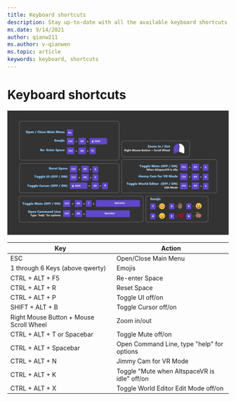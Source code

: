 ```yaml
---
title: Keyboard shortcuts
description: Stay up-to-date with all the available keyboard shortcuts and actions the AltspaceVR application supports.
ms.date: 9/14/2021
author: qianw211
ms.author: v-qianwen
ms.topic: article
keywords: keyboard, shortcuts
---
```


# Keyboard shortcuts

<img src="images\keyboard-shortcuts.png" alt="Keyboard shortcuts">

| Key | Action |
|---|---|
| ESC | Open/Close Main Menu |
| 1 through 6 Keys (above qwerty) | Emojis |
| CTRL + ALT + F5 | Re-enter Space |
| CTRL + ALT + R | Reset Space |
| CTRL + ALT + P | Toggle UI off/on |
| SHIFT + ALT + B | Toggle Cursor off/on |
| Right Mouse Button + Mouse Scroll Wheel | Zoom in/out |
| CTRL + ALT + T or Spacebar | Toggle Mute off/on |
| CTRL + ALT + Spacebar | Open Command Line, type "help" for options |
| CTRL + ALT + N | Jimmy Cam for VR Mode |
| CTRL + ALT + K | Toggle "Mute when AltspaceVR is idle" off/on |
| CTRL + ALT + X | Toggle World Editor Edit Mode off/on |